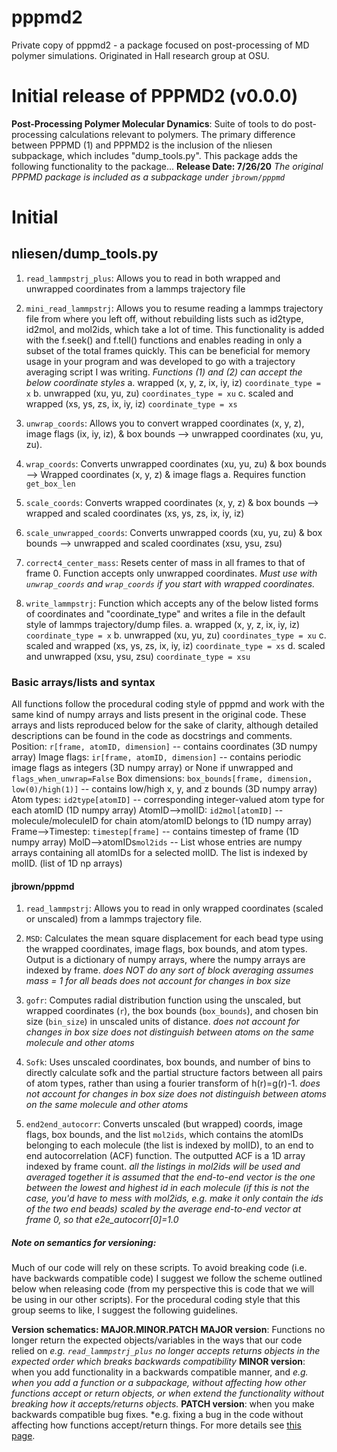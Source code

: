# pppmd2
Private copy of pppmd2 - a package focused on post-processing of MD polymer simulations. Originated in Hall research group at OSU.

# Initial release of PPPMD2 (v0.0.0)
**Post-Processing Polymer Molecular Dynamics**: Suite of tools to do post-processing calculations relevant to polymers.
The primary difference between PPPMD (1) and PPPMD2 is the inclusion of the nliesen subpackage, which includes "dump_tools.py". This package adds the following functionality to the package...
**Release Date: 7/26/20**
*The original PPPMD package is included as a subpackage under ```jbrown/pppmd```*
# Initial
## nliesen/dump_tools.py
1. ```read_lammpstrj_plus```: Allows you to read in both wrapped and unwrapped coordinates from a lammps trajectory file

2. ```mini_read_lammpstrj```: Allows you to resume reading a lammps trajectory file from where you left off, without rebuilding lists such as id2type, id2mol, and mol2ids, which take a lot of time. This functionality is added with the f.seek() and f.tell() functions and enables reading in only a subset of the total frames quickly. This can be beneficial for memory usage in your program and was developed to go with a trajectory averaging script I was writing.
*Functions (1) and (2) can accept the below coordinate styles*
    a. wrapped (x, y, z, ix, iy, iz)  ```coordinate_type = x```
    b. unwrapped (xu, yu, zu)  ```coordinates_type = xu```
    c. scaled and wrapped (xs, ys, zs, ix, iy, iz)  ```coordinate_type = xs```

3. ```unwrap_coords```: Allows you to convert wrapped coordinates (x, y, z), image flags (ix, iy, iz), & box bounds --> unwrapped coordinates (xu, yu, zu).

4. ```wrap_coords```: Converts unwrapped coordinates (xu, yu, zu) & box bounds --> Wrapped coordinates (x, y, z) & image flags
    a. Requires function ```get_box_len```

5. ```scale_coords```: Converts wrapped coordinates (x, y, z) & box bounds --> wrapped and scaled coordinates (xs, ys, zs, ix, iy, iz)

6. ```scale_unwrapped_coords```: Converts unwrapped coords (xu, yu, zu) & box bounds --> unwrapped and scaled coordinates (xsu, ysu, zsu)

7. ```correct4_center_mass```: Resets center of mass in all frames to that of frame 0. Function accepts only unwrapped coordinates.
    *Must use with ```unwrap_coords``` and ```wrap_coords``` if you start with wrapped coordinates.*

8. ```write_lammpstrj```: Function which accepts any of the below listed forms of coordinates and "coordinate_type" and writes a file in the default style of lammps trajectory/dump files.
    a. wrapped (x, y, z, ix, iy, iz)  ```coordinate_type = x```
    b. unwrapped (xu, yu, zu)  ```coordinates_type = xu```
    c. scaled and wrapped (xs, ys, zs, ix, iy, iz)  ```coordinate_type = xs```
    d. scaled and unwrapped (xsu, ysu, zsu)  ```coordinate_type = xsu```

### Basic arrays/lists and syntax
All functions follow the procedural coding style of pppmd and work with the same kind of numpy arrays and lists present in the original code. These arrays and lists reproduced below for the sake of clarity, although detailed descriptions can be found in the code as docstrings and comments.
Position: ```r[frame, atomID, dimension]```  -- contains coordinates (3D numpy array)
Image flags: ```ir[frame, atomID, dimension]``` -- contains periodic image flags as integers  (3D numpy array) or None if unwrapped and ```flags_when_unwrap=False```
Box dimensions: ```box_bounds[frame, dimension, low(0)/high(1)]``` -- contains low/high x, y, and z bounds  (3D numpy array)
Atom types: ```id2type[atomID]``` -- corresponding integer-valued atom type for each atomID  (1D numpy array)
AtomID-->molID: ```id2mol[atomID]``` -- molecule/moleculeID for chain atom/atomID belongs to  (1D numpy array)
Frame-->Timestep: ```timestep[frame]``` -- contains timestep of frame (1D numpy array)
MolD-->atomIDs```mol2ids``` -- List whose entries are numpy arrays containing all atomIDs for a selected molID. The list is indexed by molID. (list of 1D np arrays)

#### jbrown/pppmd

1. ```read_lammpstrj```: Allows you to read in only wrapped coordinates (scaled or unscaled) from a lammps trajectory file.

2. ```MSD```: Calculates the mean square displacement for each bead type using the wrapped coordinates, image flags, box bounds, and atom types. Output is a dictionary of numpy arrays, where the numpy arrays are indexed by frame.
    *does NOT do any sort of block averaging*
    *assumes mass = 1 for all beads*
    *does not account for changes in box size*

3. ```gofr```: Computes radial distribution function using the unscaled, but wrapped coordinates (```r```), the box bounds (```box_bounds```), and chosen
bin size (```bin_size```) in unscaled units of distance.
     *does not account for changes in box size*
     *does not distinguish between atoms on the same molecule and other atoms*

4. ```Sofk```: Uses unscaled coordinates, box bounds, and number of bins to directly calculate sofk and the partial structure factors between all pairs of atom types, rather than using a fourier transform of h(r)=g(r)-1. 
     *does not account for changes in box size*
     *does not distinguish between atoms on the same molecule and other atoms*

5. ```end2end_autocorr```: Converts unscaled (but wrapped) coords, image flags, box bounds, and the list ```mol2ids```, which contains the atomIDs belonging to each molecule (the list is indexed by molID), to an end to end autocorrelation (ACF) function. The outputted ACF is a 1D array indexed by frame count. 
    *all the listings in mol2ids will be used and averaged together*
    *it is assumed that the end-to-end vector is the one between the lowest and highest id in each molecule (if this is not the case, you'd have to mess with mol2ids, e.g. make it only contain the ids of the two end beads)*
    *scaled by the average end-to-end vector at frame 0, so that e2e_autocorr[0]=1.0*

##### Note on semantics for versioning:
Much of our code will rely on these scripts. To avoid breaking code (i.e. have backwards compatible code) I suggest we follow the scheme outlined below when releasing code (from my perspective this is code that we will be using in our other scripts). For the procedural coding style that this group seems to like, I suggest the following guidelines.

**Version schematics: MAJOR.MINOR.PATCH**
    **MAJOR version**: Functions no longer return the expected objects/variables in the ways that our code relied on
         *e.g. ```read_lammpstrj_plus``` no longer accepts returns objects in the expected order which breaks backwards compatibility*
    **MINOR version**: when you add functionality in a backwards compatible manner, and
        *e.g. when you add a function or a subpackage, without affecting how other functions accept or return objects, or when extend the functionality without breaking how it accepts/returns objects.*
    **PATCH version**: when you make backwards compatible bug fixes.
        *e.g. fixing a bug in the code without affecting how functions accept/return things.
For more details see [this page](https://semver.org/).
